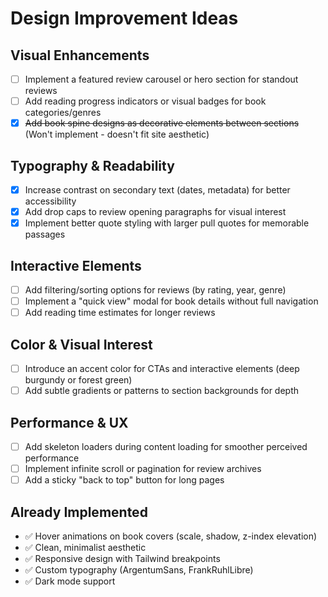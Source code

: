 # Design Improvement Ideas

## Visual Enhancements

- [ ] Implement a featured review carousel or hero section for standout reviews
- [ ] Add reading progress indicators or visual badges for book categories/genres
- [x] ~~Add book spine designs as decorative elements between sections~~ (Won't implement - doesn't fit site aesthetic)

## Typography & Readability

- [x] Increase contrast on secondary text (dates, metadata) for better accessibility
- [x] Add drop caps to review opening paragraphs for visual interest
- [x] Implement better quote styling with larger pull quotes for memorable passages

## Interactive Elements

- [ ] Add filtering/sorting options for reviews (by rating, year, genre)
- [ ] Implement a "quick view" modal for book details without full navigation
- [ ] Add reading time estimates for longer reviews

## Color & Visual Interest

- [ ] Introduce an accent color for CTAs and interactive elements (deep burgundy or forest green)
- [ ] Add subtle gradients or patterns to section backgrounds for depth

## Performance & UX

- [ ] Add skeleton loaders during content loading for smoother perceived performance
- [ ] Implement infinite scroll or pagination for review archives
- [ ] Add a sticky "back to top" button for long pages

## Already Implemented

- ✅ Hover animations on book covers (scale, shadow, z-index elevation)
- ✅ Clean, minimalist aesthetic
- ✅ Responsive design with Tailwind breakpoints
- ✅ Custom typography (ArgentumSans, FrankRuhlLibre)
- ✅ Dark mode support
